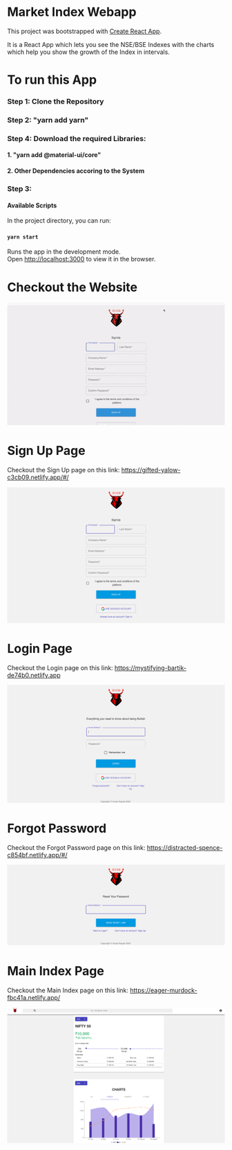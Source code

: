 # Market Index Webapp

This project was bootstrapped with [Create React App](https://github.com/facebook/create-react-app).

It is a React App which lets you see the NSE/BSE Indexes with the charts which help you show the growth of the Index in intervals. 

# To run this App

### Step 1: Clone the Repository

### Step 2: "yarn add yarn" 

### Step 4: Download the required Libraries:

#### 1. "yarn add @material-ui/core"

#### 2. Other Dependencies accoring to the System 

### Step 3:

#### Available Scripts

In the project directory, you can run:

#### `yarn start`

Runs the app in the development mode.<br />
Open [http://localhost:3000](http://localhost:3000) to view it in the browser.

# Checkout the Website
![MarketIndex](demo.gif)



# Sign Up Page
Checkout the Sign Up page on this link: https://gifted-yalow-c3cb09.netlify.app/#/

![Image of Signup](Signup.png)

# Login Page
Checkout the Login page on this link: https://mystifying-bartik-de74b0.netlify.app

![Image of Login](login.png)

# Forgot Password
Checkout the Forgot Password page on this link: https://distracted-spence-c854bf.netlify.app/#/

![Image of Forgot Password](forgotpassword.png)


# Main Index Page
Checkout the Main Index page on this link: https://eager-murdock-fbc41a.netlify.app/

![Image of Index](Dashboard.png)






